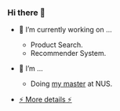 ### Hi there 👋

<!--
**dangkhoasdc/dangkhoasdc** is a ✨ _special_ ✨ repository because its `README.md` (this file) appears on your GitHub profile.

Here are some ideas to get you started:


- 👯 I’m looking to collaborate on ...
- 🤔 I’m looking for help with ...
- 💬 Ask me about ...
- 📫 How to reach me: ...
- 😄 Pronouns: ...
- ⚡ Fun fact: ...
-->

- 🔭 I’m currently working on ...
   * Product Search.
   * Recommender System.
- 🌱 I’m   ...
  * Doing [my master](https://www.comp.nus.edu.sg/programmes/pg/mai/) at NUS.
 
- [⚡ More details ⚡](https://ltdk.me)
